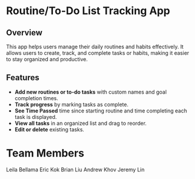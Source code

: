 # Routine/To-Do List Tracking App

## Overview
This app helps users manage their daily routines and habits effectively. It allows users to create, track, and complete tasks or habits, making it easier to stay organized and productive.

## Features
- **Add new routines or to-do tasks** with custom names and goal completion times.
- **Track progress** by marking tasks as complete.
- **See Time Passed** time since starting routine and time completing each task is displayed.
- **View all tasks** in an organized list and drag to reorder.
- **Edit or delete** existing tasks.

# Team Members
Leila Bellama
Eric Kok
Brian Liu
Andrew Khov
Jeremy Lin

